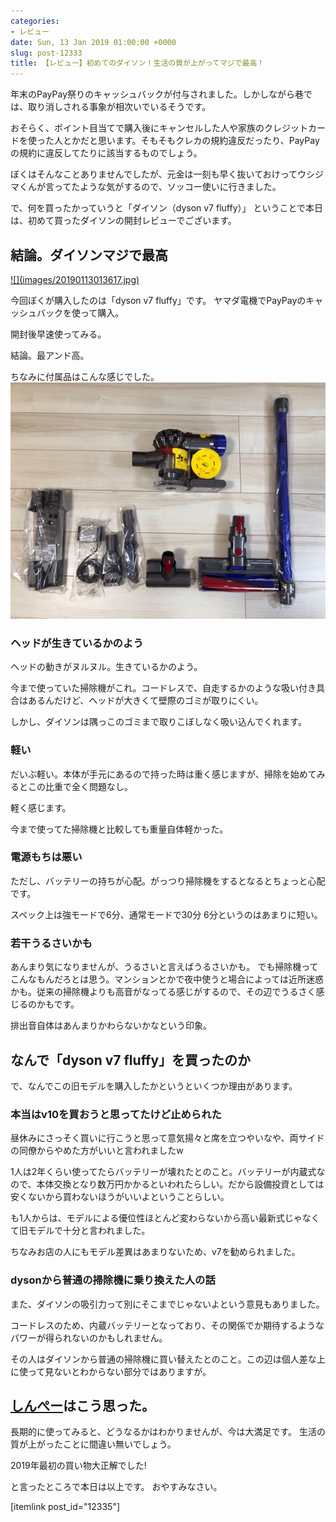 ```yaml
---
categories:
- レビュー
date: Sun, 13 Jan 2019 01:00:00 +0000
slug: post-12333
title: 【レビュー】初めてのダイソン！生活の質が上がってマジで最高！
---
```


年末のPayPay祭りのキャッシュバックが付与されました。しかしながら巷では、取り消しされる事象が相次いでいるそうです。

おそらく、ポイント目当てで購入後にキャンセルした人や家族のクレジットカードを使った人とかだと思います。そもそもクレカの規約違反だったり、PayPayの規約に違反してたりに該当するものでしょう。

ぼくはそんなことありませんでしたが、元金は一刻も早く抜いておけってウシジマくんが言ってたような気がするので、ソッコー使いに行きました。

で、何を買ったかっていうと「ダイソン（dyson v7 fluffy）」
ということで本日は、初めて買ったダイソンの開封レビューでございます。

<!--more-->
<h2>結論。ダイソンマジで最高</h2>
<a href="images/20190113013617.jpg">![](images/20190113013617.jpg)</a>

今回ぼくが購入したのは「dyson v7 fluffy」です。
ヤマダ電機でPayPayのキャッシュバックを使って購入。

開封後早速使ってみる。

結論。最アンド高。

ちなみに付属品はこんな感じでした。
<a href="images/20190113013623.jpg">![](images/20190113013623.jpg)</a>
<h3>ヘッドが生きているかのよう</h3>
ヘッドの動きがヌルヌル。生きているかのよう。

今まで使っていた掃除機がこれ。コードレスで、自走するかのような吸い付き具合はあるんだけど、ヘッドが大きくて壁際のゴミが取りにくい。

しかし、ダイソンは隅っこのゴミまで取りこぼしなく吸い込んでくれます。
<h3>軽い</h3>
だいぶ軽い。本体が手元にあるので持った時は重く感じますが、掃除を始めてみるとこの比重で全く問題なし。

軽く感じます。

今まで使ってた掃除機と比較しても重量自体軽かった。
<h3>電源もちは悪い</h3>
ただし、バッテリーの持ちが心配。がっつり掃除機をするとなるとちょっと心配です。

スペック上は強モードで6分、通常モードで30分
6分というのはあまりに短い。
<h3>若干うるさいかも</h3>
あんまり気になりませんが、うるさいと言えばうるさいかも。
でも掃除機ってこんなもんだろとは思う。マンションとかで夜中使うと場合によっては近所迷惑かも。従来の掃除機よりも高音がなってる感じがするので、その辺でうるさく感じるのかもです。

排出音自体はあんまりかわらないかなという印象。
<h2>なんで「dyson v7 fluffy」を買ったのか</h2>
で、なんでこの旧モデルを購入したかというといくつか理由があります。
<h3>本当はv10を買おうと思ってたけど止められた</h3>
昼休みにさっそく買いに行こうと思って意気揚々と席を立つやいなや、両サイドの同僚からやめた方がいいと言われましたw

1人は2年くらい使ってたらバッテリーが壊れたとのこと。バッテリーが内蔵式なので、本体交換となり数万円かかるといわれたらしい。だから設備投資としては安くないから買わないほうがいいよということらしい。

も1人からは、モデルによる優位性ほとんど変わらないから高い最新式じゃなくて旧モデルで十分と言われました。

ちなみお店の人にもモデル差異はあまりないため、v7を勧められました。
<h3>dysonから普通の掃除機に乗り換えた人の話</h3>
また、ダイソンの吸引力って別にそこまでじゃないよという意見もありました。

コードレスのため、内蔵バッテリーとなっており、その関係でか期待するようなパワーが得られないのかもしれません。

その人はダイソンから普通の掃除機に買い替えたとのこと。この辺は個人差な上に使って見ないとわからない部分ではありますが。
<h2><a href="https://twitter.com/s_s_p_y">しんぺー</a>はこう思った。</h2>
長期的に使ってみると、どうなるかはわかりませんが、今は大満足です。
生活の質が上がったことに間違い無いでしょう。

2019年最初の買い物大正解でした!

と言ったところで本日は以上です。
おやすみなさい。

[itemlink post_id="12335"]